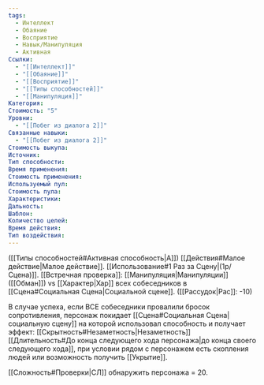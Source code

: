 ```yaml
---
tags:
  - Интеллект
  - Обаяние
  - Восприятие
  - Навык/Манипуляция
  - Активная
Ссылки:
  - "[[Интеллект]]"
  - "[[Обаяние]]"
  - "[[Восприятие]]"
  - "[[Типы способностей]]"
  - "[[Манипуляция]]"
Категория: 
Стоимость: "5"
Уровни:
  - "[[Побег из диалога 2]]"
Связанные навыки:
  - "[[Побег из диалога 2]]"
Стоимость выкупа:
Источник:
Тип способности:
Время применения:
Стоимость применения:
Используемый пул:
Стоимость пула:
Характеристики:
Дальность:
Шаблон:
Количество целей:
Время действия:
Тип воздействия:
---
```

([[Типы способностей#Активная способность|А]]) [[Действия#Малое действие|Малое действие]]. [[Использование#1 Раз за Сцену|(1р/Сцена)]]. [[Встречная проверка]]: [[Манипуляция|Манипуляции]] ([[Обман]]) vs [[Характер|Хар]] всех собеседников в [[Сцена#Социальная Сцена|Социальной сцене]]. ([[Рассудок|Рас]]: -10)

В случае успеха, если ВСЕ собеседники провалили бросок сопротивления, персонаж покидает [[Сцена#Социальная Сцена|социальную сцену]] на которой использовал способность и получает эффект: [[Скрытность#Незаметность|Незаметность]] [[Длительность#До конца следующего хода персонажа|до конца своего следующего хода]], при условии рядом с персонажем есть скопления людей или возможность получить [[Укрытие]]. 

[[Сложность#Проверки|СЛ]] обнаружить персонажа = 20.